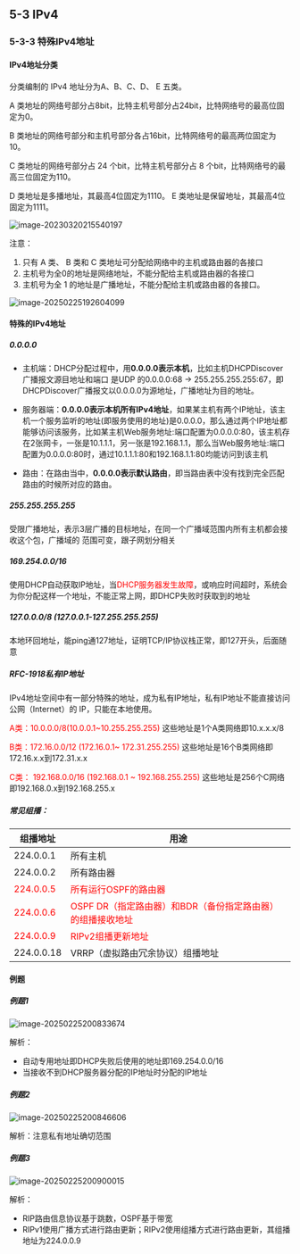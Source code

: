 ## 5-3 IPv4

### 5-3-3 特殊IPv4地址

#### IPv4地址分类

分类编制的 IPv4 地址分为A、B、C、D、 E 五类。 

A 类地址的网络号部分占8bit，比特主机号部分占24bit，比特网络号的最高位固定为0。 

B 类地址的网络号部分和主机号部分各占16bit，比特网络号的最高两位固定为10。 

C 类地址的网络号部分占 24 个bit，比特主机号部分占 8 个bit，比特网络号的最高三位固定为110。 

D 类地址是多播地址，其最高4位固定为1110。 E 类地址是保留地址，其最高4位固定为1111。

![image-20230320215540197](https://img.yatjay.top/md/image-20230320215540197.png)

注意：

1. 只有 A 类、 B 类和 C 类地址可分配给网络中的主机或路由器的各接口
2. 主机号为全0的地址是网络地址，不能分配给主机或路由器的各接口
3. 主机号为全 1 的地址是广播地址，不能分配给主机或路由器的各接口。

![image-20250225192604099](https://img.yatjay.top/md/20250225192604134.png)

#### 特殊的IPv4地址

##### 0.0.0.0

- 主机端：DHCP分配过程中，用**0.0.0.0表示本机**，比如主机DHCPDiscover广播报文源目地址和端口
  是UDP 的0.0.0.0:68 -> 255.255.255.255:67，即DHCPDiscover广播报文以0.0.0.0为源地址，广播地址为目的地址。

- 服务器端：**0.0.0.0表示本机所有IPv4地址**，如果某主机有两个IP地址，该主机一个服务监听的地址(即服务使用的地址)是0.0.0.0，那么通过两个IP地址都能够访问该服务，比如某主机Web服务地址:端口配置为0.0.0.0:80，该主机存在2张网卡，一张是10.1.1.1，另一张是192.168.1.1，那么当Web服务地址:端口配置为0.0.0.0:80时，通过10.1.1.1:80和192.168.1.1:80均能访问到该主机

- 路由：在路由当中，**0.0.0.0表示默认路由**，即当路由表中没有找到完全匹配路由的时候所对应的路由。

##### 255.255.255.255

受限广播地址，表示3层广播的目标地址，在同一个广播域范围内所有主机都会接收这个包，广播域的
范围可变，跟子网划分相关

##### 169.254.0.0/16

使用DHCP自动获取IP地址，当<font color="red">DHCP服务器发生故障</font>，或响应时间超时，系统会为你分配这样一个地址，不能正常上网，即DHCP失败时获取到的地址

##### 127.0.0.0/8 (127.0.0.1-127.255.255.255)

本地环回地址，能ping通127地址，证明TCP/IP协议栈正常，即127开头，后面随意

##### RFC-1918私有IP地址

IPv4地址空间中有一部分特殊的地址，成为私有IP地址，私有IP地址不能直接访问公网（Internet）的
IP，只能在本地使用。

<font color="red">A类：10.0.0.0/8(10.0.0.1~10.255.255.255) </font>这些地址是1个A类网络即10.x.x.x/8

<font color="red">B类：172.16.0.0/12 (172.16.0.1~ 172.31.255.255) </font>这些地址是16个B类网络即172.16.x.x到172.31.x.x

<font color="red">C类： 192.168.0.0/16 (192.168.0.1 ~ 192.168.255.255) </font>这些地址是256个C网络即192.168.0.x到192.168.255.x

##### 常见组播：

| **组播地址**                       | **用途**                                                     |
| ---------------------------------- | ------------------------------------------------------------ |
| 224.0.0.1                          | 所有主机                                                     |
| 224.0.0.2                          | 所有路由器                                                   |
| <font color="red">224.0.0.5</font> | <font color="red">所有运行OSPF的路由器</font>                |
| <font color="red">224.0.0.6</font> | <font color="red">OSPF DR（指定路由器）和BDR（备份指定路由器）的组播接收地址</font> |
| <font color="red">224.0.0.9</font> | <font color="red">RIPv2组播更新地址</font>                   |
| 224.0.0.18                         | VRRP（虚拟路由冗余协议）组播地址                             |

#### 例题

##### 例题1

![image-20250225200833674](https://img.yatjay.top/md/20250225200833721.png)

解析：

- 自动专用地址即DHCP失败后使用的地址即169.254.0.0/16
- 当接收不到DHCP服务器分配的IP地址时分配的IP地址

##### 例题2

![image-20250225200846606](https://img.yatjay.top/md/20250225200846640.png)

解析：注意私有地址确切范围

##### 例题3

![image-20250225200900015](https://img.yatjay.top/md/20250225200900050.png)

解析：

- RIP路由信息协议基于跳数，OSPF基于带宽
- RIPv1使用广播方式进行路由更新；RIPv2使用组播方式进行路由更新，其组播地址为224.0.0.9